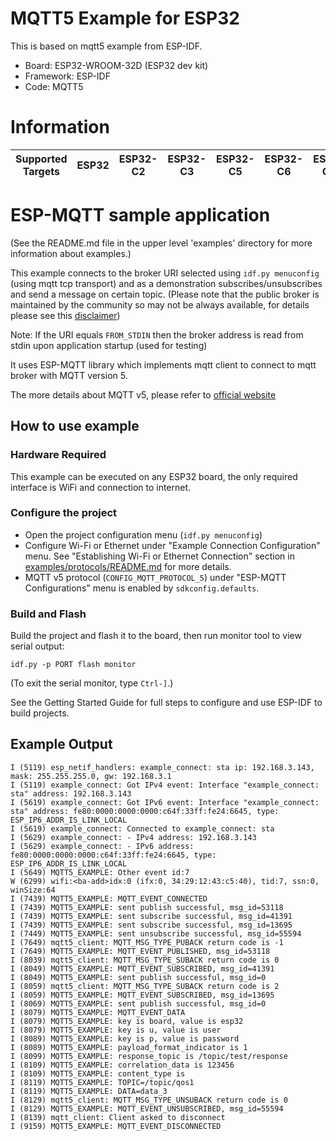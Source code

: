 
# MQTT5 Example for ESP32
This is based on mqtt5 example from ESP-IDF.

- Board: ESP32-WROOM-32D (ESP32 dev kit)
- Framework: ESP-IDF
- Code: MQTT5


# Information
| Supported Targets | ESP32 | ESP32-C2 | ESP32-C3 | ESP32-C5 | ESP32-C6 | ESP32-C61 | ESP32-H2 | ESP32-P4 | ESP32-S2 | ESP32-S3 |
| ----------------- | ----- | -------- | -------- | -------- | -------- | --------- | -------- | -------- | -------- | -------- |

# ESP-MQTT sample application
(See the README.md file in the upper level 'examples' directory for more information about examples.)

This example connects to the broker URI selected using `idf.py menuconfig` (using mqtt tcp transport) and as a demonstration subscribes/unsubscribes and send a message on certain topic.
(Please note that the public broker is maintained by the community so may not be always available, for details please see this [disclaimer](https://iot.eclipse.org/getting-started/#sandboxes))

Note: If the URI equals `FROM_STDIN` then the broker address is read from stdin upon application startup (used for testing)

It uses ESP-MQTT library which implements mqtt client to connect to mqtt broker with MQTT version 5.

The more details about MQTT v5, please refer to [official website](https://docs.oasis-open.org/mqtt/mqtt/v5.0/os/mqtt-v5.0-os.html)

## How to use example

### Hardware Required

This example can be executed on any ESP32 board, the only required interface is WiFi and connection to internet.

### Configure the project

* Open the project configuration menu (`idf.py menuconfig`)
* Configure Wi-Fi or Ethernet under "Example Connection Configuration" menu. See "Establishing Wi-Fi or Ethernet Connection" section in [examples/protocols/README.md](../../README.md) for more details.
* MQTT v5 protocol (`CONFIG_MQTT_PROTOCOL_5`) under "ESP-MQTT Configurations" menu is enabled by `sdkconfig.defaults`.

### Build and Flash

Build the project and flash it to the board, then run monitor tool to view serial output:

```
idf.py -p PORT flash monitor
```

(To exit the serial monitor, type ``Ctrl-]``.)

See the Getting Started Guide for full steps to configure and use ESP-IDF to build projects.

## Example Output

```
I (5119) esp_netif_handlers: example_connect: sta ip: 192.168.3.143, mask: 255.255.255.0, gw: 192.168.3.1
I (5119) example_connect: Got IPv4 event: Interface "example_connect: sta" address: 192.168.3.143
I (5619) example_connect: Got IPv6 event: Interface "example_connect: sta" address: fe80:0000:0000:0000:c64f:33ff:fe24:6645, type: ESP_IP6_ADDR_IS_LINK_LOCAL
I (5619) example_connect: Connected to example_connect: sta
I (5629) example_connect: - IPv4 address: 192.168.3.143
I (5629) example_connect: - IPv6 address: fe80:0000:0000:0000:c64f:33ff:fe24:6645, type: ESP_IP6_ADDR_IS_LINK_LOCAL
I (5649) MQTT5_EXAMPLE: Other event id:7
W (6299) wifi:<ba-add>idx:0 (ifx:0, 34:29:12:43:c5:40), tid:7, ssn:0, winSize:64
I (7439) MQTT5_EXAMPLE: MQTT_EVENT_CONNECTED
I (7439) MQTT5_EXAMPLE: sent publish successful, msg_id=53118
I (7439) MQTT5_EXAMPLE: sent subscribe successful, msg_id=41391
I (7439) MQTT5_EXAMPLE: sent subscribe successful, msg_id=13695
I (7449) MQTT5_EXAMPLE: sent unsubscribe successful, msg_id=55594
I (7649) mqtt5_client: MQTT_MSG_TYPE_PUBACK return code is -1
I (7649) MQTT5_EXAMPLE: MQTT_EVENT_PUBLISHED, msg_id=53118
I (8039) mqtt5_client: MQTT_MSG_TYPE_SUBACK return code is 0
I (8049) MQTT5_EXAMPLE: MQTT_EVENT_SUBSCRIBED, msg_id=41391
I (8049) MQTT5_EXAMPLE: sent publish successful, msg_id=0
I (8059) mqtt5_client: MQTT_MSG_TYPE_SUBACK return code is 2
I (8059) MQTT5_EXAMPLE: MQTT_EVENT_SUBSCRIBED, msg_id=13695
I (8069) MQTT5_EXAMPLE: sent publish successful, msg_id=0
I (8079) MQTT5_EXAMPLE: MQTT_EVENT_DATA
I (8079) MQTT5_EXAMPLE: key is board, value is esp32
I (8079) MQTT5_EXAMPLE: key is u, value is user
I (8089) MQTT5_EXAMPLE: key is p, value is password
I (8089) MQTT5_EXAMPLE: payload_format_indicator is 1
I (8099) MQTT5_EXAMPLE: response_topic is /topic/test/response
I (8109) MQTT5_EXAMPLE: correlation_data is 123456
I (8109) MQTT5_EXAMPLE: content_type is 
I (8119) MQTT5_EXAMPLE: TOPIC=/topic/qos1
I (8119) MQTT5_EXAMPLE: DATA=data_3
I (8129) mqtt5_client: MQTT_MSG_TYPE_UNSUBACK return code is 0
I (8129) MQTT5_EXAMPLE: MQTT_EVENT_UNSUBSCRIBED, msg_id=55594
I (8139) mqtt_client: Client asked to disconnect
I (9159) MQTT5_EXAMPLE: MQTT_EVENT_DISCONNECTED
```

